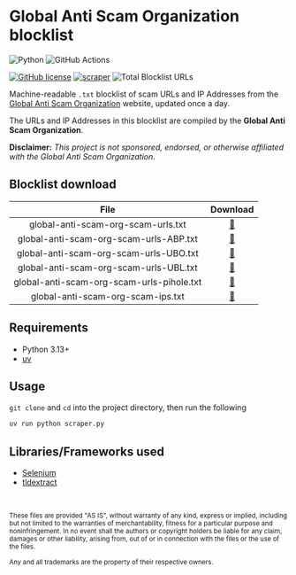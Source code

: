 # Global Anti Scam Organization blocklist

![Python](https://img.shields.io/badge/Python-FFD43B?style=for-the-badge&logo=python&logoColor=blue)
![GitHub Actions](https://img.shields.io/badge/GitHub_Actions-2088FF?style=for-the-badge&logo=github-actions&logoColor=white)

[![GitHub license](https://img.shields.io/badge/LICENSE-BSD--3--CLAUSE-GREEN?style=for-the-badge)](LICENSE)
[![scraper](https://img.shields.io/github/actions/workflow/status/elliotwutingfeng/GlobalAntiScamOrg-blocklist/scraper.yml?branch=main&label=SCRAPER&style=for-the-badge)](https://github.com/elliotwutingfeng/GlobalAntiScamOrg-blocklist/actions/workflows/scraper.yml)
![Total Blocklist URLs](https://tokei-rs.onrender.com/b1/github/elliotwutingfeng/GlobalAntiScamOrg-blocklist?label=Total%20Blocklist%20URLS&style=for-the-badge)

Machine-readable `.txt` blocklist of scam URLs and IP Addresses from the [Global Anti Scam Organization](https://www.globalantiscam.org) website, updated once a day.

The URLs and IP Addresses in this blocklist are compiled by the **Global Anti Scam Organization**.

**Disclaimer:** _This project is not sponsored, endorsed, or otherwise affiliated with the Global Anti Scam Organization._

## Blocklist download

| File | Download |
|:-:|:-:|
| global-anti-scam-org-scam-urls.txt | [:floppy_disk:](global-anti-scam-org-scam-urls.txt?raw=true) |
| global-anti-scam-org-scam-urls-ABP.txt | [:floppy_disk:](global-anti-scam-org-scam-urls-ABP.txt?raw=true) |
| global-anti-scam-org-scam-urls-UBO.txt | [:floppy_disk:](global-anti-scam-org-scam-urls-UBO.txt?raw=true) |
| global-anti-scam-org-scam-urls-UBL.txt | [:floppy_disk:](global-anti-scam-org-scam-urls-UBL.txt?raw=true) |
| global-anti-scam-org-scam-urls-pihole.txt | [:floppy_disk:](global-anti-scam-org-scam-urls-pihole.txt?raw=true) |
| global-anti-scam-org-scam-ips.txt | [:floppy_disk:](global-anti-scam-org-scam-ips.txt?raw=true) |

## Requirements

- Python 3.13+
- [uv](https://docs.astral.sh/uv)

## Usage

`git clone` and `cd` into the project directory, then run the following

```bash
uv run python scraper.py
```

## Libraries/Frameworks used

- [Selenium](https://selenium.dev)
- [tldextract](https://github.com/john-kurkowski/tldextract)

&nbsp;

<sup>These files are provided "AS IS", without warranty of any kind, express or implied, including but not limited to the warranties of merchantability, fitness for a particular purpose and noninfringement. In no event shall the authors or copyright holders be liable for any claim, damages or other liability, arising from, out of or in connection with the files or the use of the files.</sup>

<sub>Any and all trademarks are the property of their respective owners.</sub>
